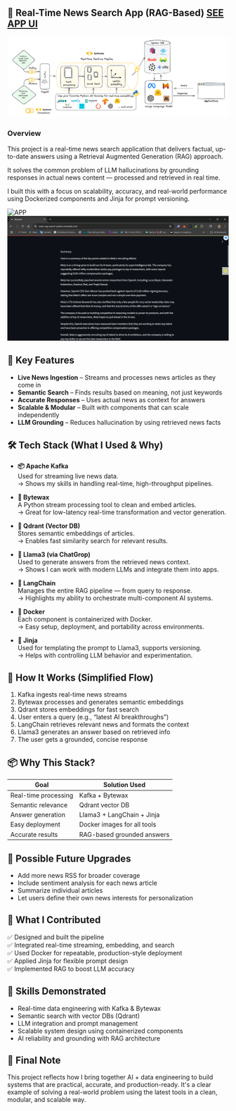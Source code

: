 ## 📰 Real-Time News Search App (RAG-Based) [SEE APP UI](https://news-rag-search-system.onrender.com/)

![RAG Pipeline Architecture](images/gen_ai_real_time_feature_pipeline_fe7720ad38.png)


### Overview
This project is a real-time news search application that delivers factual, up-to-date answers using a Retrieval Augmented Generation (RAG) approach.

It solves the common problem of LLM hallucinations by grounding responses in actual news content — processed and retrieved in real time.

I built this with a focus on scalability, accuracy, and real-world performance using Dockerized components and Jinja for prompt versioning.

![APP](images/images/Screenshot.png)
![APPRESULTS](images/Screenshot_result.png)

## 🔑 Key Features

* **Live News Ingestion** – Streams and processes news articles as they come in  
* **Semantic Search** – Finds results based on meaning, not just keywords  
* **Accurate Responses** – Uses actual news as context for answers  
* **Scalable & Modular** – Built with components that can scale independently  
* **LLM Grounding** – Reduces hallucination by using retrieved news facts  

## 🛠️ Tech Stack (What I Used & Why)

* **📦 Apache Kafka**  
  Used for streaming live news data.  
  → Shows my skills in handling real-time, high-throughput pipelines.

* **🧠 Bytewax**  
  A Python stream processing tool to clean and embed articles.  
  → Great for low-latency real-time transformation and vector generation.

* **🧭 Qdrant (Vector DB)**  
  Stores semantic embeddings of articles.  
  → Enables fast similarity search for relevant results.

* **🦙 Llama3 (via ChatGrop)**  
  Used to generate answers from the retrieved news context.  
  → Shows I can work with modern LLMs and integrate them into apps.

* **🔗 LangChain**  
  Manages the entire RAG pipeline — from query to response.  
  → Highlights my ability to orchestrate multi-component AI systems.

* **🐳 Docker**  
  Each component is containerized with Docker.  
  → Easy setup, deployment, and portability across environments.

* **🧾 Jinja**  
  Used for templating the prompt to Llama3, supports versioning.  
  → Helps with controlling LLM behavior and experimentation.

## 🧩 How It Works (Simplified Flow)

1. Kafka ingests real-time news streams  
2. Bytewax processes and generates semantic embeddings  
3. Qdrant stores embeddings for fast search  
4. User enters a query (e.g., “latest AI breakthroughs”)  
5. LangChain retrieves relevant news and formats the context  
6. Llama3 generates an answer based on retrieved info  
7. The user gets a grounded, concise response  

## 📦 Why This Stack?

| Goal                 | Solution Used                          |
|----------------------|----------------------------------------|
| Real-time processing | Kafka + Bytewax                        |
| Semantic relevance   | Qdrant vector DB                       |
| Answer generation    | Llama3 + LangChain + Jinja             |
| Easy deployment      | Docker images for all tools            |
| Accurate results     | RAG-based grounded answers             |

## 🚀 Possible Future Upgrades

* Add more news RSS for broader coverage  
* Include sentiment analysis for each news article  
* Summarize individual articles  
* Let users define their own news interests for personalization  

## 💼 What I Contributed

✅ Designed and built the pipeline  
✅ Integrated real-time streaming, embedding, and search  
✅ Used Docker for repeatable, production-style deployment  
✅ Applied Jinja for flexible prompt design  
✅ Implemented RAG to boost LLM accuracy  

## 🧠 Skills Demonstrated

* Real-time data engineering with Kafka & Bytewax  
* Semantic search with vector DBs (Qdrant)  
* LLM integration and prompt management  
* Scalable system design using containerized components  
* AI reliability and grounding with RAG architecture  

## 👋 Final Note

This project reflects how I bring together AI + data engineering to build systems that are practical, accurate, and production-ready. It's a clear example of solving a real-world problem using the latest tools in a clean, modular, and scalable way.
